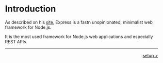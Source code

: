 # Introduction

As described on his [site](https://expressjs.com/), Express is a fastn unopinionated, minimalist web framework for Node.js.

It is the most used framework for Node.js web applications and especially REST APIs.

---

<p align="right"><a href="./setup.md">setup ></a></p>